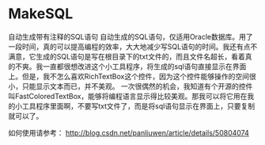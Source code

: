 # MakeSQL
自动生成带有注释的SQL语句
自动生成的SQL语句，仅适用Oracle数据库。用了一段时间，真的可以提高编程的效率，大大地减少写SQL语句的时间。我还有点不满意，它生成的SQL语句是写在根目录下的txt文件的，而且文件名超长，看着真的不爽。我一直都很想改进这个小工具程序，将生成的sql语句直接显示在界面上。但是，我不怎么喜欢RichTextBox这个控件，因为这个控件能够操作的空间很小，只能显示文本而已，并不美观。 
一次很偶然的机会，我知道有个开源的控件叫FastColoredTextBox，能够将编程语言显示得比较美观。那我可以将它用在我的小工具程序里面啊，不要写txt文件了，而是将sql语句显示在界面上，只要复制就可以了。

如何使用请参考：
http://blog.csdn.net/panliuwen/article/details/50804074

